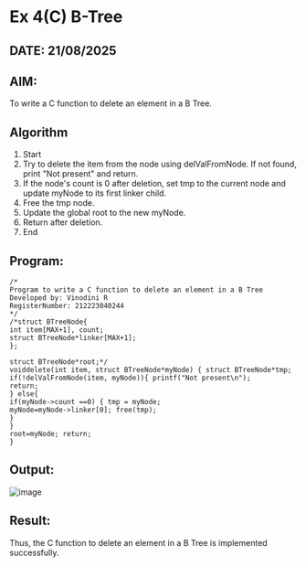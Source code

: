 # Ex 4(C) B-Tree
## DATE: 21/08/2025
## AIM:
To write a C function to delete an element in a B Tree.
## Algorithm
1.	Start
2.	Try to delete the item from the node using delValFromNode. If not found, print "Not present" and return.
3.	If the node's count is 0 after deletion, set tmp to the current node and update myNode to its first linker child.
4.	Free the tmp node.
5.	Update the global root to the new myNode.
6.	Return after deletion.
7.	End
 

## Program:
```
/*
Program to write a C function to delete an element in a B Tree
Developed by: Vinodini R
RegisterNumber: 212223040244 
*/
/*struct BTreeNode{
int item[MAX+1], count;
struct BTreeNode*linker[MAX+1];
};

struct BTreeNode*root;*/
voiddelete(int item, struct BTreeNode*myNode) { struct BTreeNode*tmp; if(!delValFromNode(item, myNode)){ printf("Not present\n");
return;
} else{
if(myNode->count ==0) { tmp = myNode;
myNode=myNode->linker[0]; free(tmp);
}
}
root=myNode; return;
}

```

## Output:

![image](https://github.com/user-attachments/assets/ed885885-462c-41c6-8a86-979346c5d11f)


## Result:
Thus, the C function to delete an element in a B Tree is implemented successfully.
